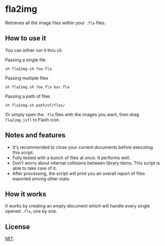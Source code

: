 # fla2img
Retrieves all the image files within your `.fla` files.

## How to use it
You can either run it thru cli:
	
Passing a single file

	sh fla2img.sh foo.fla

Passing multiple files

	sh fla2img.sh foo.fla bar.fla

Passing a path of files

	sh fla2img.sh path/of/flas/

Or simply open the `.fla` files with the images you want, then drag `fla2img.jsfl` to Flash icon.

## Notes and features

* It's recommended to close your current documents before executing this script.
* Fully tested with a bunch of files at once. It performs well.
* Don't worry about internal collisions between library items. This script is able to take care of it.
* After processing, the script will print you an overall report of files exported among other stats.

## How it works
It works by creating an empty document which will handle every single opened `.fla`, one by one.

## License
[MIT](http://opensource.org/licenses/MIT).